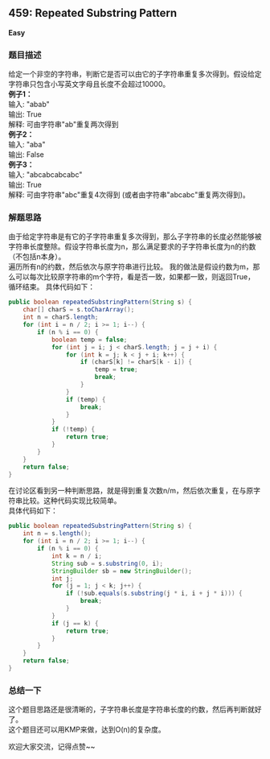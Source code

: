 ## 459: Repeated Substring Pattern
**Easy**
### 题目描述
给定一个非空的字符串，判断它是否可以由它的子字符串重复多次得到。假设给定字符串只包含小写英文字母且长度不会超过10000。   
**例子1：**  
输入: "abab"  
输出: True  
解释: 可由字符串"ab"重复两次得到  
**例子2：**  
输入: "aba"  
输出: False   
**例子3：**  
输入: "abcabcabcabc"  
输出: True  
解释: 可由字符串"abc"重复4次得到 (或者由字符串"abcabc"重复两次得到)。  
### 解题思路
由于给定字符串是有它的子字符串重复多次得到，那么子字符串的长度必然能够被字符串长度整除。假设字符串长度为n，那么满足要求的子字符串长度为n的约数（不包括n本身）。  
遍历所有n的约数，然后依次与原字符串进行比较。
我的做法是假设约数为m，那么可以每次比较原字符串的m个字符，看是否一致，如果都一致，则返回True，循环结束。
具体代码如下：
```java
public boolean repeatedSubstringPattern(String s) {
    char[] charS = s.toCharArray();
    int n = charS.length;
    for (int i = n / 2; i >= 1; i--) {
        if (n % i == 0) {
            boolean temp = false;
            for (int j = i; j < charS.length; j = j + i) {
                for (int k = j; k < j + i; k++) {
                    if (charS[k] != charS[k - i]) {
                        temp = true;
                        break;
                    }
                }
                if (temp) {
                    break;
                }
            }
            if (!temp) {
                return true;
            }
        }
    }
    return false;
}
```
在讨论区看到另一种判断思路，就是得到重复次数n/m，然后依次重复，在与原字符串比较。这种代码实现比较简单。  
具体代码如下：  
```java
public boolean repeatedSubstringPattern(String s) {
    int n = s.length();
    for (int i = n / 2; i >= 1; i--) {
        if (n % i == 0) {
            int k = n / i;
            String sub = s.substring(0, i);
            StringBuilder sb = new StringBuilder();
            int j;
            for (j = 1; j < k; j++) {
                if (!sub.equals(s.substring(j * i, i + j * i))) {
                    break;
                }
            }
            if (j == k) {
                return true;
            }
        }
    }
    return false;
}
```

### 总结一下
这个题目思路还是很清晰的，子字符串长度是字符串长度的约数，然后再判断就好了。  
这个题目还可以用KMP来做，达到O(n)的复杂度。  

欢迎大家交流，记得点赞~~




